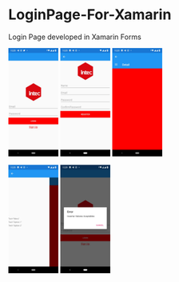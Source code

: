 # LoginPage-For-Xamarin
Login Page developed in Xamarin Forms 
<p float="left">
  <img src="https://github.com/Osv04/XamarinEnvSetup/blob/master/Login.jpeg" width="100" />
  <img src="https://github.com/Osv04/XamarinEnvSetup/blob/master/Register.jpeg" width="100" /> 
  <img src="https://github.com/Osv04/XamarinEnvSetup/blob/master/Master%20Detail.jpeg" width="100" />
</p>

<p float="left">
  <img src="https://github.com/Osv04/XamarinEnvSetup/blob/master/InfoDetail.jpeg" width="100" />
  <img src="https://github.com/Osv04/XamarinEnvSetup/blob/master/Validation.jpeg" width="100" /> 
</p>
